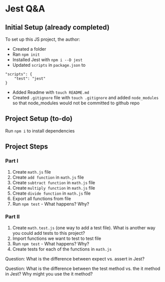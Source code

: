 # Jest Q&A

## Initial Setup (already completed)

To set up this JS project, the author:

* Created a folder
* Ran `npm init`
* Installed Jest with `npm i --D jest`
* Updated `scripts` in `package.json` to 
```
"scripts": {
    "test": "jest"
}
```
* Added Readme with `touch README.md`
* Created `.gitignore` file with `touch .gitignore` and added `node_modules` so that node_modules would not be committed to github repo

## Project Setup (to-do)

Run `npm i` to install dependencies

## Project Steps

### Part I

1. Create `math.js` file
2. Create `add function` in `math.js` file
3. Create `subtract function` in `math.js` file
4. Create `multiply function` in `math.js` file
5. Create `divide function` in `math.js` file
6. Export all functions from file
7. Run `npm test` - What happens? Why?

### Part II

1. Create `math.test.js` (one way to add a test file). What is another way you could add tests to this project?
2. Import functions we want to test to test file
3. Run `npm test` - What happens? Why?
4. Create tests for each of the functions in `math.js`

Question: What is the difference between expect vs. assert in Jest?

Question: What is the difference between the test method vs. the it method in Jest? Why might you use the it method?
